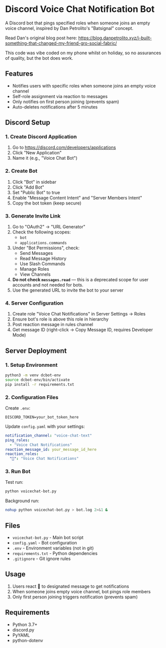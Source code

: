 # Discord Voice Chat Notification Bot

A Discord bot that pings specified roles when someone joins an empty voice channel, inspired by Dan Petrolito's "Batsignal" concept. 

Read Dan's original blog post here: https://blog.danpetrolito.xyz/i-built-something-that-changed-my-friend-gro-social-fabric/

This code was vibe coded on my phone whilst on holiday, so no assurances of quality, but the bot does work.

## Features

- Notifies users with specific roles when someone joins an empty voice channel
- Self-role assignment via reaction to messages
- Only notifies on first person joining (prevents spam)
- Auto-deletes notifications after 5 minutes

## Discord Setup

### 1. Create Discord Application
1. Go to https://discord.com/developers/applications
2. Click "New Application" 
3. Name it (e.g., "Voice Chat Bot")

### 2. Create Bot
1. Click "Bot" in sidebar
2. Click "Add Bot"
3. Set "Public Bot" to true
4. Enable "Message Content Intent" and "Server Members Intent"
5. Copy the bot token (keep secure)

### 3. Generate Invite Link
1. Go to "OAuth2" → "URL Generator"
2. Check the following scopes:
   - `bot`
   - `applications.commands`
3. Under "Bot Permissions", check:
   - Send Messages  
   - Read Message History  
   - Use Slash Commands  
   - Manage Roles  
   - View Channels  
4. **Do not check `messages.read`** — this is a deprecated scope for user accounts and not needed for bots.
5. Use the generated URL to invite the bot to your server

### 4. Server Configuration
1. Create role "Voice Chat Notifications" in Server Settings → Roles
2. Ensure bot's role is above this role in hierarchy
3. Post reaction message in rules channel
4. Get message ID (right-click → Copy Message ID, requires Developer Mode)

## Server Deployment

### 1. Setup Environment
```bash
python3 -m venv dcbot-env
source dcbot-env/bin/activate
pip install -r requirements.txt
```

### 2. Configuration Files

Create `.env`:
```
DISCORD_TOKEN=your_bot_token_here
```

Update `config.yaml` with your settings:
```yaml
notification_channel: "voice-chat-text"
ping_roles:
  - "Voice Chat Notifications"
reaction_message_id: your_message_id_here
reaction_roles:
  "🎤": "Voice Chat Notifications"
```

### 3. Run Bot

Test run:
```bash
python voicechat-bot.py
```

Background run:
```bash
nohup python voicechat-bot.py > bot.log 2>&1 &
```

## Files

- `voicechat-bot.py` - Main bot script
- `config.yaml` - Bot configuration
- `.env` - Environment variables (not in git)
- `requirements.txt` - Python dependencies
- `.gitignore` - Git ignore rules

## Usage

1. Users react 🎤 to designated message to get notifications
2. When someone joins empty voice channel, bot pings role members
3. Only first person joining triggers notification (prevents spam)

## Requirements

- Python 3.7+
- discord.py
- PyYAML  
- python-dotenv
